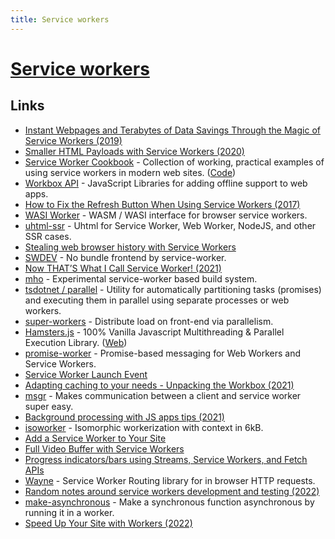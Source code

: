 ```yaml
---
title: Service workers
---
```


# [Service workers](https://developers.google.com/web/fundamentals/primers/service-workers)

## Links

- [Instant Webpages and Terabytes of Data Savings Through the Magic of Service Workers (2019)](https://dev.to/devteam/instant-webpages-and-terabytes-of-data-savings-through-the-magic-of-service-workers-1mkc)
- [Smaller HTML Payloads with Service Workers (2020)](https://philipwalton.com/articles/smaller-html-payloads-with-service-workers/)
- [Service Worker Cookbook](https://serviceworke.rs/) - Collection of working, practical examples of using service workers in modern web sites. ([Code](https://github.com/mozilla/serviceworker-cookbook/))
- [Workbox API](https://developers.google.com/web/tools/workbox/) - JavaScript Libraries for adding offline support to web apps.
- [How to Fix the Refresh Button When Using Service Workers (2017)](https://redfin.engineering/how-to-fix-the-refresh-button-when-using-service-workers-a8e27af6df68)
- [WASI Worker](https://github.com/dunnock/wasi-worker) - WASM / WASI interface for browser service workers.
- [uhtml-ssr](https://github.com/WebReflection/uhtml-ssr) - Uhtml for Service Worker, Web Worker, NodeJS, and other SSR cases.
- [Stealing web browser history with Service Workers](https://www.cs.uic.edu/~skarami/files/sw21/preprint-sw-ndss21.pdf)
- [SWDEV](https://github.com/mizchi/swdev) - No bundle frontend by service-worker.
- [Now THAT’S What I Call Service Worker! (2021)](https://alistapart.com/article/now-thats-what-i-call-service-worker/)
- [mho](https://github.com/ef4/mho) - Experimental service-worker based build system.
- [tsdotnet / parallel](https://github.com/tsdotnet/parallel) - Utility for automatically partitioning tasks (promises) and executing them in parallel using separate processes or web workers.
- [super-workers](https://github.com/softvar/super-workers) - Distribute load on front-end via parallelism.
- [Hamsters.js](https://github.com/austinksmith/Hamsters.js) - 100% Vanilla Javascript Multithreading & Parallel Execution Library. ([Web](https://hamsters.io/))
- [promise-worker](https://github.com/nolanlawson/promise-worker) - Promise-based messaging for Web Workers and Service Workers.
- [Service Worker Launch Event](https://github.com/WICG/sw-launch)
- [Adapting caching to your needs - Unpacking the Workbox (2021)](https://www.youtube.com/watch?v=BO9fplbCTuQ)
- [msgr](https://github.com/sdgluck/msgr) - Makes communication between a client and service worker super easy.
- [Background processing with JS apps tips (2021)](https://twitter.com/flybayer/status/1473375368761511938)
- [isoworker](https://github.com/101arrowz/isoworker) - Isomorphic workerization with context in 6kB.
- [Add a Service Worker to Your Site](https://css-tricks.com/add-a-service-worker-to-your-site/)
- [Full Video Buffer with Service Workers](https://github.com/titoBouzout/ServiceWorkerFullVideoBuffer)
- [Progress indicators/bars using Streams, Service Workers, and Fetch APIs](https://github.com/AnthumChris/fetch-progress-indicators)
- [Wayne](https://github.com/jcubic/wayne) - Service Worker Routing library for in browser HTTP requests.
- [Random notes around service workers development and testing (2022)](https://mmazzarolo.com/blog/2022-06-18-service-workers-tips-and-tricks/)
- [make-asynchronous](https://github.com/sindresorhus/make-asynchronous) - Make a synchronous function asynchronous by running it in a worker.
- [Speed Up Your Site with Workers (2022)](https://www.youtube.com/watch?v=yEtT0C4vsRM)
